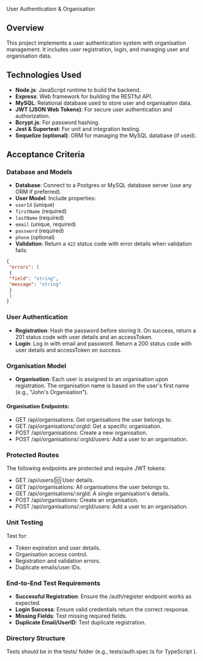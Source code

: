 User Authentication & Organisation
## Overview
This project implements a user authentication system with organisation management. It includes
user registration, login, and managing user and organisation data.
## Technologies Used

- **Node.js**: JavaScript runtime to build the backend.
- **Express**: Web framework for building the RESTful API.
- **MySQL**: Relational database used to store user and organisation data.
- **JWT (JSON Web Tokens)**: For secure user authentication and authorization.
- **Bcrypt.js**: For password hashing.
- **Jest & Supertest**: For unit and integration testing.
- **Sequelize (optional)**: ORM for managing the MySQL database (if used).
## Acceptance Criteria
### Database and Models
- **Database**: Connect to a Postgres or MySQL database server (use any ORM if preferred).
- **User Model**: Include properties:
 - `userId` (unique)
 - `firstName` (required)
 - `lastName` (required)
 - `email` (unique, required)
 - `password` (required)
 - `phone` (optional)
- **Validation**: Return a `422` status code with error details when validation fails:
```json
{
 "errors": [
 {
 "field": "string",
 "message": "string"
 }
 ]
}
```
### User Authentication
- **Registration**: Hash the password before storing it. On success, return a 201 status code with
user details and an accessToken.
- **Login**: Log in with email and password. Return a 200 status code with user details and
accessToken on success.
### Organisation Model
- **Organisation**: Each user is assigned to an organisation upon registration. The organisation
name is based on the user's first name (e.g., "John's Organisation").
#### Organisation Endpoints:
- GET /api/organisations: Get organisations the user belongs to.
- GET /api/organisations/:orgId: Get a specific organisation.
- POST /api/organisations: Create a new organisation.
- POST /api/organisations/:orgId/users: Add a user to an organisation.
### Protected Routes
The following endpoints are protected and require JWT tokens:
- GET /api/users/:id: User details.
- GET /api/organisations: All organisations the user belongs to.
- GET /api/organisations/:orgId: A single organisation's details.
- POST /api/organisations: Create an organisation.
- POST /api/organisations/:orgId/users: Add a user to an organisation.
### Unit Testing
Test for:
- Token expiration and user details.
- Organisation access control.
- Registration and validation errors.
- Duplicate emails/user IDs.
### End-to-End Test Requirements
- **Successful Registration**: Ensure the /auth/register endpoint works as expected.
- **Login Success**: Ensure valid credentials return the correct response.
- **Missing Fields**: Test missing required fields.
- **Duplicate Email/UserID**: Test duplicate registration.
### Directory Structure
Tests should be in the tests/ folder (e.g., tests/auth.spec.ts for TypeScript ).
